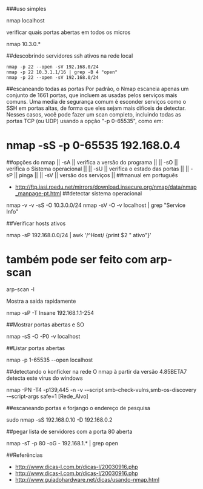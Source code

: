 
###uso simples

nmap localhost

verificar quais portas abertas em todos os micros

nmap 10.3.0.*

##descobrindo servidores ssh ativos na rede local

    nmap -p 22 --open -sV 192.168.0/24
    nmap -p 22 10.3.1.1/16 | grep -B 4 "open"
    nmap -p 22 --open -sV 192.168.0/24

##escaneando todas as portas
Por padrão, o Nmap escaneia apenas um conjunto de 1661 portas,
que incluem as usadas pelos serviços mais comuns. Uma media de
segurança comum é esconder serviços como o SSH em portas altas,
de forma que eles sejam mais difíceis de detectar. Nesses casos,
você pode fazer um scan completo, incluindo todas as portas TCP (ou UDP) usando a opção "-p 0-65535", como em:

# nmap -sS -p 0-65535 192.168.0.4


##opções do nmap
|| -sA || verifica a versão do programa ||
|| -sO || verifica o Sistema operacional ||
|| -sU || verifica o estado das portas ||
|| -sP || pinga ||
|| -sV || versão dos serviços ||
##manual em português
* http://ftp.iasi.roedu.net/mirrors/download.insecure.org/nmap/data/nmap_manpage-pt.html
##detectar sistema operacional

nmap -v -v -sS -O 10.3.0.0/24
nmap -sV -O -v localhost | grep "Service Info"


##Verificar hosts ativos

nmap -sP 192.168.0.0/24 | awk '/^Host/ {print $2 " ativo"}'

# também pode ser feito com arp-scan
arp-scan -l

Mostra a saida rapidamente

nmap -sP -T Insane 192.168.1.1-254


##Mostrar portas abertas e SO

nmap -sS -O -P0 -v localhost


##Listar portas abertas


nmap -p 1-65535 --open localhost


##detectando o konficker na rede
O nmap à partir da versão 4.85BETA7 detecta este virus do windows

nmap -PN -T4 -p139,445 -n -v -–script smb-check-vulns,smb-os-discovery -–script-args safe=1 [Rede_Alvo]

##escaneando portas e forjango o endereço de pesquisa

sudo nmap -sS 192.168.0.10 -D 192.168.0.2

##pegar lista de servidores com a porta 80 aberta

nmap -sT -p 80 -oG - 192.168.1.* | grep open


##Referências
* http://www.dicas-l.com.br/dicas-l/20030916.php
* http://www.dicas-l.com.br/dicas-l/20030916.php
* http://www.guiadohardware.net/dicas/usando-nmap.html
